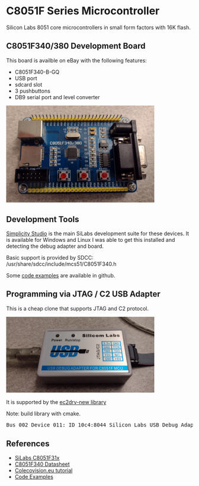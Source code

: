 # C8051F Series Microcontroller

Silicon Labs 8051 core microcontrollers in small form factors with 16K flash.

## C8051F340/380 Development Board

This board is availble on eBay with the following features:

* C8051F340-B-GQ
* USB port
* sdcard slot
* 3 pushbuttons
* DB9 serial port and level converter

<img alt="C8051 Board" src="c8051f.jpg" width="400">

## Development Tools

[Simplicity Studio](https://www.silabs.com/software-and-tools/simplicity-studio) is the main SiLabs development suite for these devices. It is available for Windows and Linux
I was able to get this installed and detecting the debug adapter and board.

Basic support is provided by SDCC: /usr/share/sdcc/include/mcs51/C8051F340.h

Some [code examples](https://github.com/merbanan/C8051F300_examples) are available in github.

## Programming via JTAG / C2 USB Adapter

This is a cheap clone that supports JTAG and C2 protocol.

<img alt="C8051 Debug Adapter" src="c8051-debug.jpg" width="400">

It is supported by the [ec2drv-new library](https://github.com/paragonRobotics/ec2-new.git) 

Note: build library with cmake.

<pre>
Bus 002 Device 011: ID 10c4:8044 Silicon Labs USB Debug Adapter
</pre>

## References

* [SiLabs C8051F31x](https://www.silabs.com/mcu/8-bit-microcontrollers/c8051f31x)
* [C8051F340 Datasheet](https://www.silabs.com/documents/public/data-sheets/C8051F34x.pdf)
* [Colecovision.eu tutorial](http://www.colecovision.eu/mcs51/C8051F340%20380%20Serial.shtml)
* [Code Examples](/usr/share/sdcc/include/mcs51/C8051F340.h)
